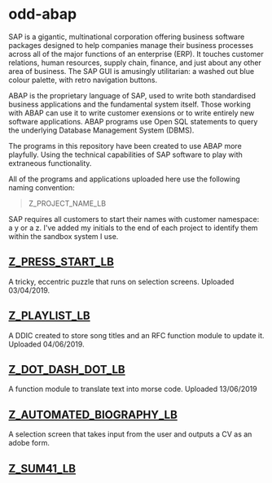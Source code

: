 # odd-abap

SAP is a gigantic, multinational corporation offering business software packages designed to help companies manage their business processes across all of the major functions of an enterprise (ERP). It touches customer relations, human resources, supply chain, finance, and just about any other area of business. The SAP GUI is amusingly utilitarian: a washed out blue colour palette, with retro navigation buttons.

ABAP is the proprietary language of SAP, used to write both standardised business applications and the fundamental system itself. Those working with ABAP can use it to write customer exensions or to write entirely new software applications. ABAP programs use Open SQL statements to query the underlying Database Management System (DBMS).

The programs in this repository have been created to use ABAP more playfully. Using the technical capabilities of SAP software to play with extraneous functionality.

All of the programs and applications uploaded here use the following naming convention:

> Z_PROJECT_NAME_LB

SAP requires all customers to start their names with customer namespace: a y or a z. I've added my initials to the end of each project to identify them within the sandbox system I use.

## [Z_PRESS_START_LB][1]

A tricky, eccentric puzzle that runs on selection screens. Uploaded 03/04/2019.

## [Z_PLAYLIST_LB][2]

A DDIC created to store song titles and an RFC function module to update it. Uploaded 04/06/2019.

## [Z_DOT_DASH_DOT_LB][4]

A function module to translate text into morse code. Uploaded 13/06/2019

## [Z_AUTOMATED_BIOGRAPHY_LB][5]

A selection screen that takes input from the user and outputs a CV as an adobe form.

## [Z_SUM41_LB][3]

[1]: https://github.com/kubrickzirconia/odd-abap/tree/master/Z_PRESS_START_LB

[2]: https://github.com/kubrickzirconia/odd-abap/tree/master/Z_PLAYLIST_LB

[3]: https://github.com/kubrickzirconia/odd-abap/tree/master/Z_SUM41_LB

[4]: https://github.com/kubrickzirconia/odd-abap/tree/master/Z_DOT_DASH_DOT_LB

[5]: https://github.com/kubrickzirconia/odd-abap/tree/master/Z_AUTOMATED_BIOGRAPHY_LB
